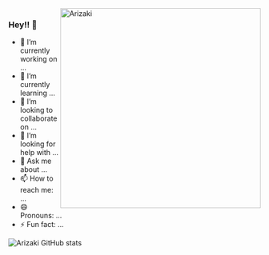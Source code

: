   <img align="right" alt="Arizaki" width="400" src="https://imgur.com/63t5g66.gif">


### Hey!! 👋



- 🔭 I’m currently working on ...
- 🌱 I’m currently learning ...
- 👯 I’m looking to collaborate on ...
- 🤔 I’m looking for help with ...
- 💬 Ask me about ...
- 📫 How to reach me: ...
- 😄 Pronouns: ...
- ⚡ Fun fact: ...



![Arizaki GitHub stats](https://github-readme-stats.vercel.app/api?username=Arizaki07&show_icons=true&theme=tokyonight)
